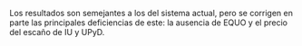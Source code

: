 Los resultados son semejantes a los del sistema actual, pero se corrigen en parte las principales deficiencias de este: la ausencia de EQUO y el precio del escaño de IU y UPyD.
